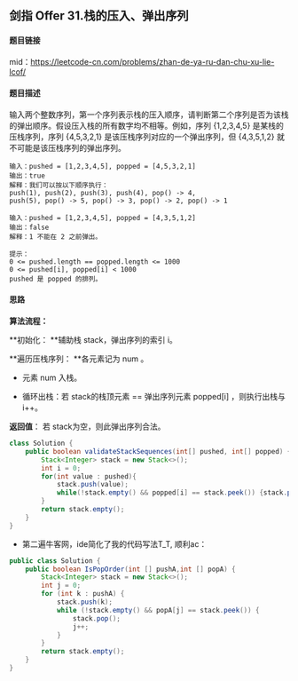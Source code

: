 ## 剑指 Offer 31.栈的压入、弹出序列

#### 题目链接

mid：https://leetcode-cn.com/problems/zhan-de-ya-ru-dan-chu-xu-lie-lcof/

#### 题目描述

输入两个整数序列，第一个序列表示栈的压入顺序，请判断第二个序列是否为该栈的弹出顺序。假设压入栈的所有数字均不相等。例如，序列 {1,2,3,4,5} 是某栈的压栈序列，序列 {4,5,3,2,1} 是该压栈序列对应的一个弹出序列，但 {4,3,5,1,2} 就不可能是该压栈序列的弹出序列。

```
输入：pushed = [1,2,3,4,5], popped = [4,5,3,2,1]
输出：true
解释：我们可以按以下顺序执行：
push(1), push(2), push(3), push(4), pop() -> 4,
push(5), pop() -> 5, pop() -> 3, pop() -> 2, pop() -> 1

输入：pushed = [1,2,3,4,5], popped = [4,3,5,1,2]
输出：false
解释：1 不能在 2 之前弹出。

提示：
0 <= pushed.length == popped.length <= 1000
0 <= pushed[i], popped[i] < 1000
pushed 是 popped 的排列。
```

#### 思路

**算法流程：**

**初始化： **辅助栈 stack，弹出序列的索引 i。

**遍历压栈序列： **各元素记为 num 。

- 元素 num 入栈。

- 循环出栈：若 stack的栈顶元素 == 弹出序列元素 popped[i] ，则执行出栈与 i++。

**返回值**： 若 stack为空，则此弹出序列合法。

```java
class Solution {
    public boolean validateStackSequences(int[] pushed, int[] popped) {
        Stack<Integer> stack = new Stack<>();
        int i = 0;
        for(int value : pushed){
            stack.push(value);
            while(!stack.empty() && popped[i] == stack.peek()) {stack.pop();i++;}
        }
        return stack.empty();
    }
}
```

- 第二遍牛客网，ide简化了我的代码写法T_T, 顺利ac：

```java
public class Solution {
    public boolean IsPopOrder(int [] pushA,int [] popA) {
        Stack<Integer> stack = new Stack<>();
        int j = 0;
        for (int k : pushA) {
            stack.push(k);
            while (!stack.empty() && popA[j] == stack.peek()) {
                stack.pop();
                j++;
            }
        }
        return stack.empty();
    }
}
```

